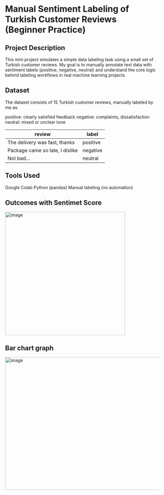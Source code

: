 # Manual Sentiment Labeling of Turkish Customer Reviews (Beginner Practice)

## Project Description

This mini project simulates a simple data labeling task using a small set of Turkish customer reviews.
My goal is to manually annotate text data with sentiment labels (positive, negative, neutral) and understand the core logic behind labeling workflows in real machine learning projects.

## Dataset

The dataset consists of 15 Turkish customer reviews, manually labeled by me as:

positive: clearly satisfied feedback
negative: complaints, dissatisfaction
neutral: mixed or unclear tone

| review                              | label    |
| ----------------------------------- | -------- |
| The delivery was fast, thanks       | positive |
| Package came so late, I dislike     | negative |
| Not bad...                          | neutral  |

## Tools Used

Google Colab
Python (pandas)
Manual labeling (no automation)

## Outcomes with Sentimet Score

<img width="393" height="404" alt="image" src="https://github.com/user-attachments/assets/7f9d2d0c-6fe2-40a1-8022-fb6627e12cc1" />

## Bar chart graph

<img width="537" height="435" alt="image" src="https://github.com/user-attachments/assets/93e0ceba-888d-49fc-a916-008cce41f1ba" />



